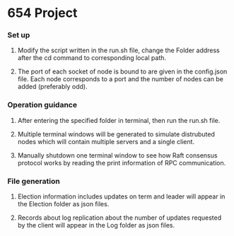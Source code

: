 # 654 Project


### Set up

1. Modify the script written in the run.sh file, change the Folder address after the cd command to corresponding local path.

2. The port of each socket of node is bound to are given in the config.json file. Each node corresponds to a port and the number of nodes can be added (preferably odd).



### Operation guidance

1. After entering the specified folder in terminal, then run the run.sh file.

2. Multiple terminal windows will be generated to simulate distrubuted nodes which will contain multiple servers and a single client.

3. Manually shutdown one terminal window to see how Raft consensus protocol works by reading the print information of RPC communication.



### File generation

1. Election information includes updates on term and leader will appear in the Election folder as json files.

2. Records about log replication about the number of updates requested by the client will appear in the Log folder as json files.
